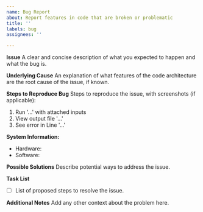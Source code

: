 ```yaml
---
name: Bug Report
about: Report features in code that are broken or problematic
title: ''
labels: bug
assignees: ''

---
```


**Issue**
A clear and concise description of what you expected to happen and what the bug is.

**Underlying Cause**
An explanation of what features of the code architecture are the root cause of the issue, if known.

**Steps to Reproduce Bug**
Steps to reproduce the issue, with screenshots (if applicable):
1. Run '...' with attached inputs
2. View output file '...'
3. See error in Line '...'

**System Information:**
 - Hardware:
 - Software:

**Possible Solutions**
Describe potential ways to address the issue.

**Task List**
- [ ] List of proposed steps to resolve the issue.

**Additional Notes**
Add any other context about the problem here.
